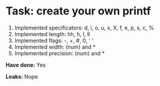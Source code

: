 # Task: create your own printf

1. Implemented specificators: d, i, o, u, x, X, f, e, p, s, c, %
2. Implemented length: hh, h, l, ll
3. Implemented flags: -, +, #, 0, ' '
4. Implemented width: (num) and *
5. Implemented precision: (num) and *

**Have done:** Yes

**Leaks:** Nope
